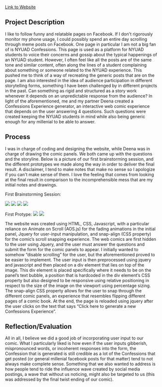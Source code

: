 <a href="http://jfg388.nyuadim.com/Assignment_2/index.html">Link to Website</a>

## Project Description

I like to follow funny and relatable pages on Facebook. If I don't rigorously monitor my phone usage, I could possibly spend an entire day scrolling through meme posts on Facebook. One page in particular I am not a big fan of is NYUAD Confessions. This page is used as a platform for NYUAD students to voice their concerns and gossip about the typical happenings of an NYUAD student. However, I often feel like all the posts are of the same tone and similar content, often along the lines of a student complaining about something or someone related to the NYUAD experience. This pushed me to think of a way of recreating the generic posts that are on the page. I am also interested in the idea of audience participation in different storytelling forms, something I have been challenged by in different projects in the past.  Can something as rigid and structured as a story work whenever it depends on an unpredictable response from the audience? In light of the aforementioned, me and my partner Deena created a Confessions Experience generator, an interactive web comic experience that depends on the user answering 4 questions. Such questions were created keeping the NYUAD students in mind while also being generic enough for any millenial to be able to answer. 

## Process 

I was in charge of coding and designing the website, while Deena was in charge of drawing the comic panels. We both came up with the questions and  the storyline. Below is a picture of our first brainstorming session, and the different prototypes we made along the way in order to deliver the final result. A disclaimer, I tend to make notes that make no sense so I apologize if you can't make sense of them. I love the feeling that comes from looking at the final result in comparison to the incomprehensible mess that are my initial notes and drawings. 

First Brainstorming Session:

<img src="media/proto/proto1.jpg">
<img src="media/proto/proto2.jpg">
<img src="media/proto/proto3.jpg">
<img src="media/proto/proto3.jpg">

First Protype: 
<img src="media/proto/proto4.png">
<img src="media/proto/proto5.png">

The website was created using HTML, CSS, Javascript, with a particular reliance on Animate on Scroll (AOS.js) for the fading animations in the initial panel, Jquery for user-input manipulation, and snap-align (CSS property) for the comic’s scroll snapping experience. The web comics are  first hidden to the user using Jquery, and the user must answer the questions and submit the form for the comic panels to appear. I initially wanted to somehow “disable scrolling” for the user, but the aforementioned proved to be easier to implement.  The user input is then preprocessed using jquery and javascript and then placed on a div element that lies on top of the image. This div element  is placed specifically where it needs to be on the panel’s text bubble, a position that is hardcoded in the div element’s CSS property but also designed to be responsive using relative positioning in respect to the size of the image on the viewport using percentage sizing. The snap-align CSS property allows for the user to snap through the different comic panels, an experience that resembles flipping different pages of a comic book. At the end, the page is reloaded using jquery after the user clicks on the text that says “Click here to generate a new Confessions Experience”. 


## Reflection/Evaluation
All in all, I believe we did a good job of incorporating user input to our comic. What I particularly liked is how even if the user inputs gibberish, mispronounced words, or incoherent responses into the form, the Confession that is generated is still credible as a lot of the Confessions that get posted (or general millenial facebook posts for that matter) tend to not always make complete sense. Something that we also wanted to address is how people tend to ride the influence wave created by social media postings, a wave that without us noticing, might also be targeted to us (this was addressed by the final twist ending of our comic).
